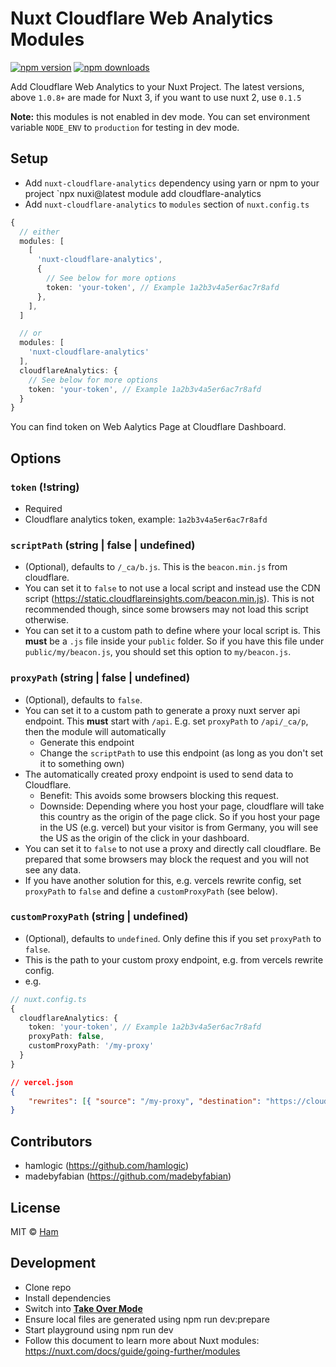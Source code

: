 # Nuxt Cloudflare Web Analytics Modules

[![npm version][npm-version-src]][npm-version-href]
[![npm downloads][npm-downloads-src]][npm-downloads-href]

Add Cloudflare Web Analytics to your Nuxt Project.
The latest versions, above `1.0.8+` are made for Nuxt 3, if you want to use nuxt 2, use `0.1.5`

**Note:** this modules is not enabled in dev mode.
You can set environment variable `NODE_ENV` to `production` for testing in dev mode.

## Setup

- Add `nuxt-cloudflare-analytics` dependency using yarn or npm to your project `npx nuxi@latest module add cloudflare-analytics
- Add `nuxt-cloudflare-analytics` to `modules` section of `nuxt.config.ts`

```ts
{
  // either
  modules: [
    [
      'nuxt-cloudflare-analytics',
      {
        // See below for more options
        token: 'your-token', // Example 1a2b3v4a5er6ac7r8afd
      },
    ],
  ]

  // or
  modules: [
    'nuxt-cloudflare-analytics'
  ],
  cloudflareAnalytics: {
    // See below for more options
    token: 'your-token', // Example 1a2b3v4a5er6ac7r8afd
  }
}
```

You can find token on Web Aalytics Page at Cloudflare Dashboard.

## Options

### `token` (!string)

- Required
- Cloudflare analytics token, example: `1a2b3v4a5er6ac7r8afd`

### `scriptPath` (string | false | undefined)

- (Optional), defaults to `/_ca/b.js`. This is the `beacon.min.js` from cloudflare.
- You can set it to `false` to not use a local script and instead use the CDN script (https://static.cloudflareinsights.com/beacon.min.js).
  This is not recommended though, since some browsers may not load this script otherwise.
- You can set it to a custom path to define where your local script is. This **must** be a `.js` file inside your `public` folder. So if you have this file
  under `public/my/beacon.js`, you should set this option to `my/beacon.js`.

### `proxyPath` (string | false | undefined)

- (Optional), defaults to `false`.
- You can set it to a custom path to generate a proxy nuxt server api endpoint. This **must** start with `/api`.
  E.g. set `proxyPath` to `/api/_ca/p`, then the module will automatically
  - Generate this endpoint
  - Change the `scriptPath` to use this endpoint (as long as you don't set it to something own)
- The automatically created proxy endpoint is used to send data to Cloudflare.
  - Benefit: This avoids some browsers blocking this request.
  - Downside: Depending where you host your page, cloudflare will take this country as the origin of the page click. So if you host your page in the US (e.g. vercel) but your visitor is from Germany, you will see the US as the origin of the click in your dashboard.
- You can set it to `false` to not use a proxy and directly call cloudflare.
  Be prepared that some browsers may block the request and you will not see any data.
- If you have another solution for this, e.g. vercels rewrite config, set `proxyPath` to `false` and define a `customProxyPath` (see below).

### `customProxyPath` (string | undefined)

- (Optional), defaults to `undefined`. Only define this if you set `proxyPath` to `false`.
- This is the path to your custom proxy endpoint, e.g. from vercels rewrite config.
- e.g.

```ts
// nuxt.config.ts
{
  cloudflareAnalytics: {
    token: 'your-token', // Example 1a2b3v4a5er6ac7r8afd
    proxyPath: false,
    customProxyPath: '/my-proxy'
  }
}
```

```json
// vercel.json
{
	"rewrites": [{ "source": "/my-proxy", "destination": "https://cloudflareinsights.com/cdn-cgi/rum" }]
}
```

## Contributors

- hamlogic (https://github.com/hamlogic)
- madebyfabian (https://github.com/madebyfabian)

## License

MIT © [Ham](https://hamlogic.art)

<!-- Badges -->

[npm-version-src]: https://img.shields.io/npm/v/nuxt-cloudflare-analytics/latest.svg
[npm-version-href]: https://www.npmjs.com/package/nuxt-cloudflare-analytics
[npm-downloads-src]: https://img.shields.io/npm/dt/nuxt-cloudflare-analytics.svg
[npm-downloads-href]: https://www.npmjs.com/package/nuxt-cloudflare-analytics

## Development

- Clone repo
- Install dependencies
- Switch into [**Take Over Mode**](https://vuejs.org/guide/typescript/overview.html#volar-takeover-mode)
- Ensure local files are generated using npm run dev:prepare
- Start playground using npm run dev
- Follow this document to learn more about Nuxt modules: https://nuxt.com/docs/guide/going-further/modules
